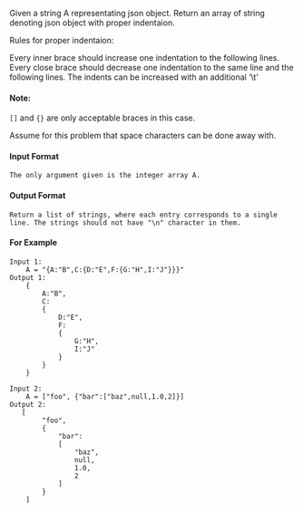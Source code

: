 Given a string A representating json object. Return an array of string denoting json object with proper indentaion.

Rules for proper indentaion:

Every inner brace should increase one indentation to the following lines.
Every close brace should decrease one indentation to the same line and the following lines.
The indents can be increased with an additional ‘\t’

#### Note:

`[]` and `{}` are only acceptable braces in this case.

Assume for this problem that space characters can be done away with.



#### Input Format
```
The only argument given is the integer array A.
```

#### Output Format
```
Return a list of strings, where each entry corresponds to a single line. The strings should not have "\n" character in them.
```

#### For Example
```
Input 1:
    A = "{A:"B",C:{D:"E",F:{G:"H",I:"J"}}}"
Output 1:
    { 
        A:"B",
        C: 
        { 
            D:"E",
            F: 
            { 
                G:"H",
                I:"J"
            } 
        } 
    }

Input 2:
    A = ["foo", {"bar":["baz",null,1.0,2]}]
Output 2:
   [
        "foo", 
        {
            "bar":
            [
                "baz", 
                null, 
                1.0, 
                2
            ]
        }
    ]
```